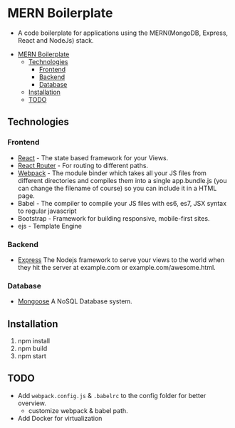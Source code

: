 # MERN Boilerplate

* A code boilerplate for applications using the MERN(MongoDB, Express, React and NodeJs) stack.

- [MERN Boilerplate](#mern-boilerplate)
  - [Technologies](#technologies)
    - [Frontend](#frontend)
    - [Backend](#backend)
    - [Database](#database)
  - [Installation](#installation)
  - [TODO](#todo)

## Technologies

### Frontend

* [React](https://facebook.github.io/react/) - The state based framework for your Views.
* [React Router](https://reacttraining.com/react-router/) - For routing to different paths.
* [Webpack](https://webpack.github.io/) - The module binder which takes all your JS files from different directories and compiles them into a single app.bundle.js (you can change the filename of course) so you can include it in a HTML page.
* Babel - The compiler to compile your JS files with es6, es7, JSX syntax to regular javascript
* Bootstrap - Framework for building responsive, mobile-first sites.
* ejs - Template Engine

### Backend

* [Express](http://expressjs.com/) The Nodejs framework to serve your views to the world when they hit the server at example.com or example.com/awesome.html.

### Database

* [Mongoose](http://mongoosejs.com/) A NoSQL Database system.

## Installation

1. npm install
2. npm build
3. npm start

## TODO

* Add `webpack.config.js` & `.babelrc` to the config folder for better overview.
  * customize webpack & babel path.
* Add Docker for virtualization